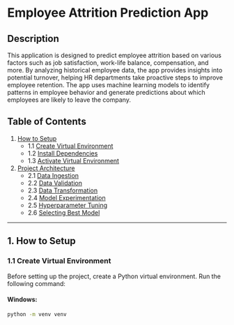 # Employee Attrition Prediction App

## Description

This application is designed to predict employee attrition based on various factors such as job satisfaction, work-life balance, compensation, and more. By analyzing historical employee data, the app provides insights into potential turnover, helping HR departments take proactive steps to improve employee retention. The app uses machine learning models to identify patterns in employee behavior and generate predictions about which employees are likely to leave the company.

## Table of Contents

1. [How to Setup](#how-to-setup)
    - 1.1 [Create Virtual Environment](#create-virtual-environment)
    - 1.2 [Install Dependencies](#install-dependencies)
    - 1.3 [Activate Virtual Environment](#activate-virtual-environment)
2. [Project Architecture](#project-architecture)
    - 2.1 [Data Ingestion](#data-ingestion)
    - 2.2 [Data Validation](#data-validation)
    - 2.3 [Data Transformation](#data-transformation)
    - 2.4 [Model Experimentation](#model-experimentation)
    - 2.5 [Hyperparameter Tuning](#hyperparameter-tuning)
    - 2.6 [Selecting Best Model](#selecting-best-model)

---

## 1. How to Setup

### 1.1 Create Virtual Environment

Before setting up the project, create a Python virtual environment. Run the following command:

#### Windows:
```bash
python -m venv venv
